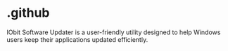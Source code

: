 # .github
IObit Software Updater is a user-friendly utility designed to help Windows users keep their applications updated efficiently.
